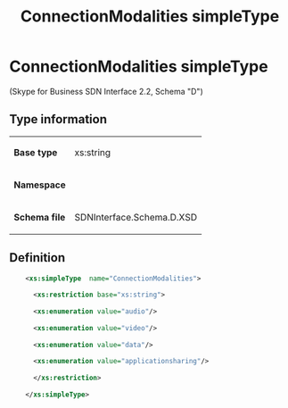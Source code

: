 ﻿---
title: ConnectionModalities simpleType 
TOCTitle: ConnectionModalities simpleType
ms:assetid: ae0503ec-337a-b6d0-795f-274d4ddb8dc0
ms:mtpsurl: https://msdn.microsoft.com/library/Mt171044(v=office.16)
ms:contentKeyID: 65855614
ms.date: 08/24/2015
mtps_version: v=office.16
dev_langs:
- xml
---

# ConnectionModalities simpleType 

(Skype for Business SDN Interface 2.2, Schema "D")


## Type information

<table>
<colgroup>
<col />
<col />
</colgroup>
<tbody>
<tr class="odd">
<td><p><strong>Base type</strong></p></td>
<td><p>xs:string</p></td>
</tr>
<tr class="even">
<td><p><strong>Namespace</strong></p></td>
<td><p></p></td>
</tr>
<tr class="odd">
<td><p><strong>Schema file</strong></p></td>
<td><p>SDNInterface.Schema.D.XSD</p></td>
</tr>
</tbody>
</table>


## Definition

```xml
    <xs:simpleType  name="ConnectionModalities">
    
      <xs:restriction base="xs:string">
    
      <xs:enumeration value="audio"/>
    
      <xs:enumeration value="video"/>
    
      <xs:enumeration value="data"/>
    
      <xs:enumeration value="applicationsharing"/>
    
      </xs:restriction>
      
    </xs:simpleType>
  
```


